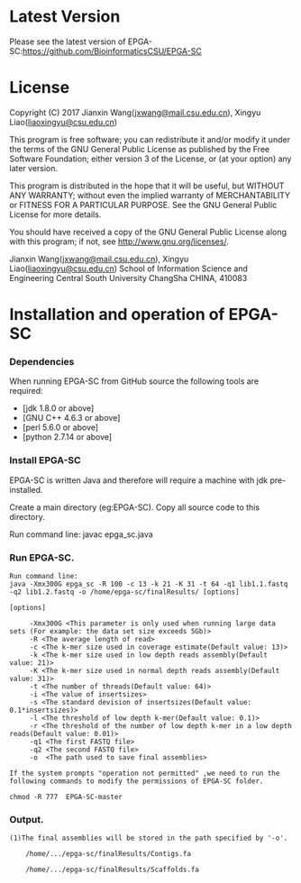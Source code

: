 Latest Version
==============
Please see the latest version of EPGA-SC:https://github.com/BioinformaticsCSU/EPGA-SC


License
=======

Copyright (C) 2017 Jianxin Wang(jxwang@mail.csu.edu.cn), Xingyu Liao(liaoxingyu@csu.edu.cn)

This program is free software; you can redistribute it and/or
modify it under the terms of the GNU General Public License
as published by the Free Software Foundation; either version 3
of the License, or (at your option) any later version.

This program is distributed in the hope that it will be useful,
but WITHOUT ANY WARRANTY; without even the implied warranty of
MERCHANTABILITY or FITNESS FOR A PARTICULAR PURPOSE.  See the
GNU General Public License for more details.

You should have received a copy of the GNU General Public License
along with this program; if not, see <http://www.gnu.org/licenses/>.

Jianxin Wang(jxwang@mail.csu.edu.cn), Xingyu Liao(liaoxingyu@csu.edu.cn)
School of Information Science and Engineering
Central South University
ChangSha
CHINA, 410083


Installation and operation of EPGA-SC 
==================================

### Dependencies

When running EPGA-SC from GitHub source the following tools are required:

* [jdk 1.8.0 or above]
* [GNU C++ 4.6.3 or above] 
* [perl 5.6.0 or above] 
* [python 2.7.14 or above]
 
### Install EPGA-SC

EPGA-SC is written Java and therefore will require a machine with jdk pre-installed.

Create a main directory (eg:EPGA-SC). Copy all source code to this directory.

Run command line: javac epga_sc.java 

### Run EPGA-SC.
	
    Run command line:  
	java -Xmx300G epga_sc -R 100 -c 13 -k 21 -K 31 -t 64 -q1 lib1.1.fastq -q2 lib1.2.fastq -o /home/epga-sc/finalResults/ [options] 
	
	[options]
	
	     -Xmx300G <This parameter is only used when running large data sets (For example: the data set size exceeds 5Gb)>
	     -R <The average length of read>
	     -c <The k-mer size used in coverage estimate(Default value: 13)>
	     -k <The k-mer size used in low depth reads assembly(Default value: 21)>
	     -K <The k-mer size used in normal depth reads assembly(Default value: 31)>
	     -t <The number of threads(Default value: 64)>
	     -i <The value of insertsizes>
	     -s <The standard devision of insertsizes(Default value: 0.1*insertsizes)>
	     -l <The threshold of low depth k-mer(Default value: 0.1)>
	     -r <The threshold of the number of low depth k-mer in a low depth reads(Default value: 0.01)>
	     -q1 <The first FASTQ file>
	     -q2 <The second FASTQ file>
         -o  <The path used to save final assemblies>		 
	
	If the system prompts "operation not permitted" ,we need to run the following commands to modify the permissions of EPGA-SC folder.
	
	chmod -R 777  EPGA-SC-master
	

### Output.
    
	(1)The final assemblies will be stored in the path specified by '-o'.
    
        /home/.../epga-sc/finalResults/Contigs.fa
		
        /home/.../epga-sc/finalResults/Scaffolds.fa
